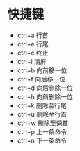 # 快捷键

- ctrl+a 行首
- ctrl+e 行尾
- ctrl+c 终止
- ctrl+l 清屏
- ctrl+b 向前移一位
- ctrl+f 向后移一位
- ctrl+d 向后删除一位
- ctrl+h 向前删除一位
- ctrl+k 删除至行尾
- ctrl+u 删除至行首
- ctrl+w 删除至词首
- ctrl+p 上一条命令
- ctrl+n 下一条命令
